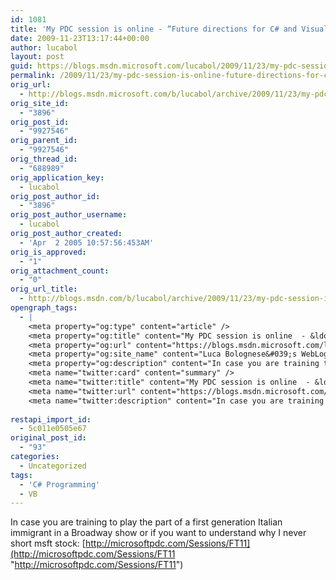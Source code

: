 ```yaml
---
id: 1081
title: 'My PDC session is online - “Future directions for C# and Visual Basic”'
date: 2009-11-23T13:17:44+00:00
author: lucabol
layout: post
guid: https://blogs.msdn.microsoft.com/lucabol/2009/11/23/my-pdc-session-is-online-future-directions-for-c-and-visual-basic/
permalink: /2009/11/23/my-pdc-session-is-online-future-directions-for-c-and-visual-basic/
orig_url:
  - http://blogs.msdn.microsoft.com/b/lucabol/archive/2009/11/23/my-pdc-session-is-online-future-directions-for-c-and-visual-basic.aspx
orig_site_id:
  - "3896"
orig_post_id:
  - "9927546"
orig_parent_id:
  - "9927546"
orig_thread_id:
  - "688989"
orig_application_key:
  - lucabol
orig_post_author_id:
  - "3896"
orig_post_author_username:
  - lucabol
orig_post_author_created:
  - 'Apr  2 2005 10:57:56:453AM'
orig_is_approved:
  - "1"
orig_attachment_count:
  - "0"
orig_url_title:
  - http://blogs.msdn.com/b/lucabol/archive/2009/11/23/my-pdc-session-is-online-future-directions-for-c-and-visual-basic.aspx
opengraph_tags:
  - |
    <meta property="og:type" content="article" />
    <meta property="og:title" content="My PDC session is online  - &ldquo;Future directions for C# and Visual Basic&rdquo;" />
    <meta property="og:url" content="https://blogs.msdn.microsoft.com/lucabol/2009/11/23/my-pdc-session-is-online-future-directions-for-c-and-visual-basic/" />
    <meta property="og:site_name" content="Luca Bolognese&#039;s WebLog" />
    <meta property="og:description" content="In case you are training to play the part of a first generation Italian immigrant in a Broadway show or if you want to understand why I never short msft stock: http://microsoftpdc.com/Sessions/FT11" />
    <meta name="twitter:card" content="summary" />
    <meta name="twitter:title" content="My PDC session is online  - &ldquo;Future directions for C# and Visual Basic&rdquo;" />
    <meta name="twitter:url" content="https://blogs.msdn.microsoft.com/lucabol/2009/11/23/my-pdc-session-is-online-future-directions-for-c-and-visual-basic/" />
    <meta name="twitter:description" content="In case you are training to play the part of a first generation Italian immigrant in a Broadway show or if you want to understand why I never short msft stock: http://microsoftpdc.com/Sessions/FT11" />
    
restapi_import_id:
  - 5c011e0505e67
original_post_id:
  - "93"
categories:
  - Uncategorized
tags:
  - 'C# Programming'
  - VB
---
```

In case you are training to play the part of a first generation Italian immigrant in a Broadway show or if you want to understand why I never short msft stock: [http://microsoftpdc.com/Sessions/FT11](http://microsoftpdc.com/Sessions/FT11 "http://microsoftpdc.com/Sessions/FT11")